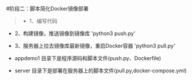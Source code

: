 #阶段二：脚本简化Docker镜像部署

>- 1、编写代码
- 2、构建镜像，推送镜像到镜像库 'python3 push.py'
- 3、服务器上拉去镜像库最新镜像，重启Docker容器 'python3 pull.py'


- appdemo1 目录下是程序源码和脚本文件(push.py、Dockerfile)

- server 目录下是部署在服务器上的脚本文件(pull.py,docker-compose.yml)

